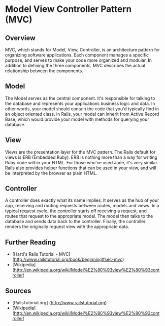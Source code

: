 # Model View Controller Pattern (MVC)

## Overview
MVC, which stands for Model, View, Controller, is an architecture pattern for organizing software applications.
Each component manages a specific purpose, and serves to make your code more organized and modular.
In addition to defining the three components, MVC describes the actual relationship between the components.

## Model

The Model serves as the central component. It's responsible for talking to the database and represents your
applications business logic and data. In other words, your model should contain the code that you'd typically
find in an object oriented class. In Rails, your model can inherit from Active Record Base,
which would provide your model with methods for querying your database.

## View

Views are the presentation layer for the MVC pattern. The Rails default for views is ERB (Embedded Ruby).
ERB is nothing more than a way for writing Ruby code within your HTML. For those who've used Jade, it's very similar.
Rails also provides helper functions that can be used in your view, and will be interpreted by the browser as plain HTML.

## Controller
A controller does exactly what its name implies. It serves as the hub of your app, receiving and routing requests between routes,
models and views. In a typical request cycle, the controller starts off receiving a request, and routes that request
to the appropriate model. The model then talks to the database and sends data back to the controller.
Finally, the controller renders the originally request view with the appropriate data.

## Further Reading

* [Hartl's Rails Tutorial - MVC] (http://www.railstutorial.org/book/beginning#sec-mvc)
* [Wikipedia] (http://en.wikipedia.org/wiki/Model%E2%80%93view%E2%80%93controller)

## Sources

* [RailsTutorial.org] (http://www.railstutorial.org)
* [Wikipedia] (http://en.wikipedia.org/wiki/Model%E2%80%93view%E2%80%93controller)
